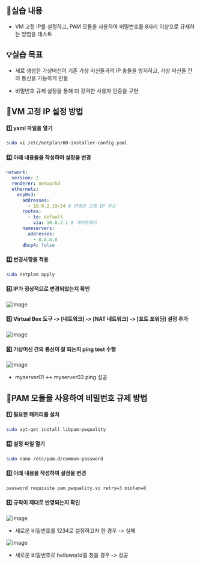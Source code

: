 ## 📌실습 내용

- VM 고정 IP를 설정하고, PAM 모듈을 사용하여 비밀번호를 8자리 이상으로 규제하는 방법을 테스트
  
## 💡실습 목표

- 새로 생성한 가상머신이 기존 가상 머신들과의 IP 충돌을 방지하고, 가상 머신들 간의 통신을 가능하게 만듦
  
- 비밀번호 규제 설정을 통해 더 강력한 사용자 인증을 구현

## 🧾VM 고정 IP 설정 방법

#### 1️⃣ yaml 파일을 열기

```bash
sudo vi /etc/netplan/00-installer-config.yaml
```

#### 2️⃣ 아래 내용들을 작성하여 설정을 변경

```yaml
network:
  version: 2
  renderer: networkd
  ethernets:
    enp0s3:
      addresses:
        - 10.0.2.19/24 # 변경된 고정 IP 주소
      routes:
        - to: default
          via: 10.0.2.1 # 게이트웨이
      nameservers:
        addresses:
          - 8.8.8.8
      dhcp4: false
```

#### 3️⃣ 변경사항을 적용

```bash
sudo netplan apply
```

#### 4️⃣ IP가 정상적으로 변경되었는지 확인

![image](https://github.com/user-attachments/assets/4cac284d-7636-4aa9-b767-e83f7e5128cc)

#### 5️⃣ Virtual Box 도구 -> [네트워크] -> [NAT 네트워크] -> [포트 포워딩] 설정 추가

![image](https://github.com/user-attachments/assets/ec42d64a-baef-4106-897a-254ef0d11f9a)

#### 6️⃣ 가상머신 간의 통신이 잘 되는지 ping test 수행

![image](https://github.com/user-attachments/assets/bba57995-5f06-4698-a6db-48973c385988)

- myserver01 ↔ myserver03 ping 성공

## 🧾PAM 모듈을 사용하여 비밀번호 규제 방법

#### 1️⃣ 필요한 패키리를 설치

```bash
sudo apt-get install libpam-pwquality
```

#### 2️⃣ 설정 파일 열기

```bash
sudo nano /etc/pam.d/common-password
```

#### 3️⃣ 아래 내용을 작성하여 설정을 변경

```bash
password requisite pam_pwquality.so retry=3 minlen=8
```

#### 4️⃣ 규칙이 제대로 반영되는지 확인

![image](https://github.com/user-attachments/assets/7fda81a5-fe44-49d2-8eb2-c8149643b8ad)

- 새로운 비밀번호를 1234로 설정하고자 한 경우 -> 실패

![image](https://github.com/user-attachments/assets/05afc24e-0820-4473-a2aa-04d246549be6)

- 새로운 비밀번호로 helloworld를 쳤을 경우 -> 성공
